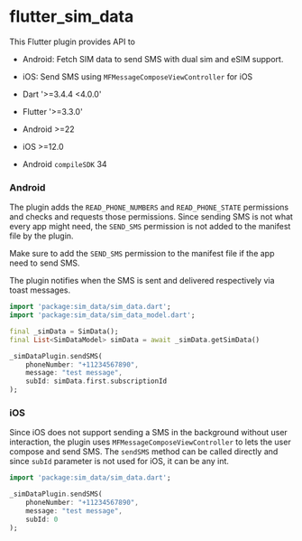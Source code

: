 # flutter_sim_data

This Flutter plugin provides API to 
- Android: Fetch SIM data to send SMS with dual sim and eSIM support.
- iOS: Send SMS using `MFMessageComposeViewController` for iOS

- Dart '>=3.4.4 <4.0.0'
- Flutter '>=3.3.0'
- Android >=22
- iOS >=12.0
- Android `compileSDK` 34

### Android
The plugin adds the `READ_PHONE_NUMBERS` and `READ_PHONE_STATE` permissions and checks and requests those permissions.
Since sending SMS is not what every app might need, the `SEND_SMS` permission is not added to the manifest file by the plugin.

Make sure to add the `SEND_SMS` permission to the manifest file if the app need to send SMS.

The plugin notifies when the SMS is sent and delivered respectively via toast messages.
```dart
import 'package:sim_data/sim_data.dart';
import 'package:sim_data/sim_data_model.dart';

final _simData = SimData();
final List<SimDataModel> simData = await _simData.getSimData()

_simDataPlugin.sendSMS(
    phoneNumber: "+11234567890",
    message: "test message",
    subId: simData.first.subscriptionId
);
```

### iOS
Since iOS does not support sending a SMS in the background without user interaction, the plugin uses `MFMessageComposeViewController` to lets the user compose and send SMS.
The `sendSMS` method can be called directly and since `subId` parameter is not used for iOS, it can be any int.

```dart
import 'package:sim_data/sim_data.dart';

_simDataPlugin.sendSMS(
    phoneNumber: "+11234567890",
    message: "test message",
    subId: 0
);
```

